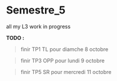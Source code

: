 # Semestre_5
all my L3 work in progress


**TODO :**
> finir TP1 TL pour diamche 8 octobre
 
> finir TP3 OPP pour lundi 9 octobre

> finir TP5 SR pour mercredi 11 octobre
